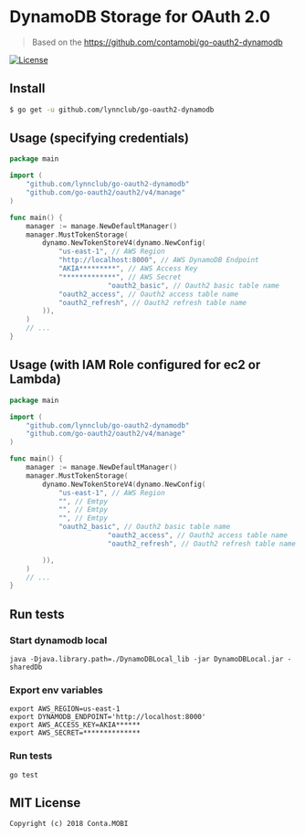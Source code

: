 # DynamoDB Storage for OAuth 2.0

> Based on the https://github.com/contamobi/go-oauth2-dynamodb

[![License][License-Image]][License-Url]

## Install

``` bash
$ go get -u github.com/lynnclub/go-oauth2-dynamodb
```

## Usage (specifying credentials)

``` go
package main

import (
	"github.com/lynnclub/go-oauth2-dynamodb"
	"github.com/go-oauth2/oauth2/v4/manage"
)

func main() {
	manager := manage.NewDefaultManager()
	manager.MustTokenStorage(
		dynamo.NewTokenStoreV4(dynamo.NewConfig(
			"us-east-1", // AWS Region
			"http://localhost:8000", // AWS DynamoDB Endpoint
			"AKIA*********", // AWS Access Key
			"*************", // AWS Secret
                        "oauth2_basic", // Oauth2 basic table name
			"oauth2_access", // Oauth2 access table name
			"oauth2_refresh", // Oauth2 refresh table name
		)),
	)
	// ...
}
```

## Usage (with IAM Role configured for ec2 or Lambda)

``` go
package main

import (
	"github.com/lynnclub/go-oauth2-dynamodb"
	"github.com/go-oauth2/oauth2/v4/manage"
)

func main() {
	manager := manage.NewDefaultManager()
	manager.MustTokenStorage(
		dynamo.NewTokenStoreV4(dynamo.NewConfig(
			"us-east-1", // AWS Region
			"", // Emtpy
			"", // Emtpy
			"", // Emtpy
			"oauth2_basic", // Oauth2 basic table name
                        "oauth2_access", // Oauth2 access table name
                        "oauth2_refresh", // Oauth2 refresh table name

		)),
	)
	// ...
}
```

## Run tests

### Start dynamodb local
``` 
java -Djava.library.path=./DynamoDBLocal_lib -jar DynamoDBLocal.jar -sharedDb 
```

### Export env variables
```
export AWS_REGION=us-east-1
export DYNAMODB_ENDPOINT='http://localhost:8000'
export AWS_ACCESS_KEY=AKIA******
export AWS_SECRET=**************
```

### Run tests
```
go test
```

## MIT License

```
Copyright (c) 2018 Conta.MOBI
```

[License-Url]: http://opensource.org/licenses/MIT
[License-Image]: https://img.shields.io/npm/l/express.svg

